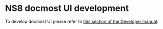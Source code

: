 # NS8 docmost UI development

To develop docmost UI please refer to [this section of the Developer manual](https://nethserver.github.io/ns8-core/ui/modules/#module-ui-development).

